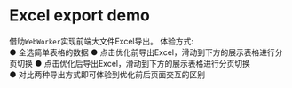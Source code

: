 # Excel export demo 
借助`WebWorker`实现前端大文件Excel导出。
体验方式:  
● 全选简单表格的数据 
● 点击优化前导出Excel，滑动到下方的展示表格进行分页切换 
● 点击优化后导出Excel，滑动到下方的展示表格进行分页切换  
● 对比两种导出方式即可体验到优化前后页面交互的区别

